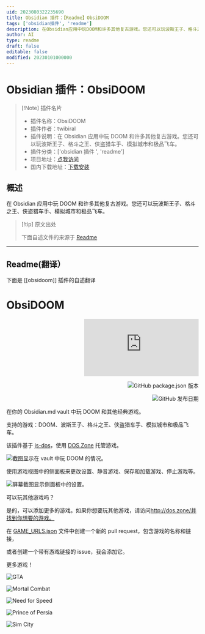 ```yaml
---
uid: 2023080322235690
title: Obsidian 插件：【Readme】ObsiDOOM
tags: ['obsidian插件', 'readme']
description: 在Obsidian应用中玩DOOM和许多其他复古游戏。您还可以玩波斯王子、格斗之王、侠盗猎车手、模拟城市和极品飞车。
author: AI
type: readme
draft: false
editable: false
modified: 20230101000000
---
```


# Obsidian 插件：ObsiDOOM

> [!Note] 插件名片
> - 插件名称：ObsiDOOM
> - 插件作者：twibiral
> - 插件说明：在 Obsidian 应用中玩 DOOM 和许多其他复古游戏。您还可以玩波斯王子、格斗之王、侠盗猎车手、模拟城市和极品飞车。
> - 插件分类：['obsidian 插件 ', 'readme']
> - 项目地址：[点我访问](https://github.com/twibiral/ObsiDOOM)
> - 国内下载地址：[下载安装](https://pkmer.cn/products/plugin/pluginMarket/?obsidoom)

## 概述

在 Obsidian 应用中玩 DOOM 和许多其他复古游戏。您还可以玩波斯王子、格斗之王、侠盗猎车手、模拟城市和极品飞车。

> [!tip] 原文出处
>
>下面自述文件的来源于 [Readme](https://ghproxy.net/https://raw.githubusercontent.com/twibiral/ObsiDOOM/master/README.md)
>

---

## Readme(翻译）

下面是 [[obsidoom]] 插件的自述翻译

# ObsiDOOM

<div align="right">

![Obsidian 下载量](https://img.shields.io/badge/dynamic/json?color=8572db&labelColor=1e1e1e&label=下载量&query=$['ObsiDOOM'].downloads&url=https://raw.githubusercontent.com/obsidianmd/obsidian-releases/master/community-plugin-stats.json)

![GitHub package.json 版本](https://img.shields.io/github/package-json/version/twibiral/obsidoom?color=8572db&labelColor=1e1e1e&label=当前版本)

![GitHub 发布日期](https://img.shields.io/github/release-date/twibiral/obsidoom?color=8572db&labelColor=1e1e1e&label=最新发布)

</div>

在你的 Obsidian.md vault 中玩 DOOM 和其他经典游戏。

支持的游戏：DOOM、波斯王子、格斗之王、侠盗猎车手、模拟城市和极品飞车。

该插件基于 [js-dos](https://github.com/caiiiycuk/js-dos)，使用 [DOS Zone](http://dos.zone/) 托管游戏。

![截图显示在 vault 中玩 DOOM 的情况。](https://github.com/twibiral/ObsiDOOM/blob/master/images/ObsiDOOM-Screenshot.png)

使用游戏视图中的侧面板来更改设置、静音游戏、保存和加载游戏、停止游戏等。

![屏幕截图显示侧面板中的设置。](https://github.com/twibiral/ObsiDOOM/blob/master/images/DOOM-Settings.png)

可以玩其他游戏吗？

是的，可以添加更多的游戏。如果你想要玩其他游戏，请访问<http://dos.zone/并找到你想要的游戏。>

在 [GAME_URLS.json](GAME_URLS.json) 文件中创建一个新的 pull request，包含游戏的名称和链接，

或者创建一个带有游戏链接的 issue，我会添加它。

更多游戏！

![GTA](https://github.com/twibiral/ObsiDOOM/blob/master/images/GTA.png)

![Mortal Combat](https://github.com/twibiral/ObsiDOOM/blob/master/images/MortalCombat.png)

![Need for Speed](https://github.com/twibiral/ObsiDOOM/blob/master/images/NeedForSpeed.png)

![Prince of Persia](https://github.com/twibiral/ObsiDOOM/blob/master/images/PrinceOfPersia.png)

![Sim City](https://github.com/twibiral/ObsiDOOM/blob/master/images/SimCity.png)

<br><br><br><br><br>

<div align='center'>

</div>



